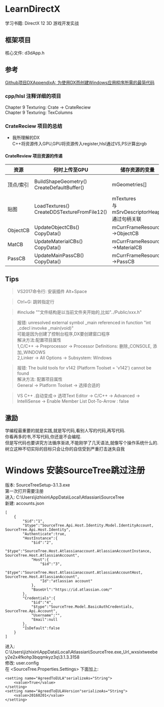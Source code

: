 ﻿# LearnDirectX
学习书籍: DirectX 12 3D 游戏开发实战  
## 框架项目
核心文件: d3dApp.h
## 参考
[Github项目DXAppendixA: 为使用DX而创建Windows应用程序所需的最简代码](https://github.com/solairewrite/DXAppendixA)  
### cpp/hlsl 注释详细的项目
Chapter 9 Texturing: Crate -> CrateReciew  
Chapter 9 Texturing: TexColumns  
### CrateReciew 项目的总结
+ 我所理解的DX  
C++将资源传入GPU,GPU将资源传入register,hlsl通过VS,PS计算出rgb  
#### CrateReview 项目资源的传递  
| 资源 | 何时上传至GPU | 储存资源的变量 | 资源的索引 | 何时指定 register |
| - | - | - | - | - |
| 顶点/索引 | BuildShapeGeometry()<br/>CreateDefaultBuffer() | mGeometries[] | mGeometries[]->DrawArgs[]->StartIndexLocation | / |
| 贴图 | LoadTextures()<br/>CreateDDSTextureFromFile12() | mTextures<br/>与 mSrvDescriptorHeap 通过句柄关联 | 句柄偏移<br>boxRitem->Mat->DiffuseSrvHeapIndex | DrawRenderItems()<br/>SetGraphicsRootDescriptorTable() |
| ObjectCB | UpdateObjectCBs()<br/>CopyData() | mCurrFrameResource->ObjectCB | boxRitem->ObjCBIndex | DrawRenderItems()<br/>SetGraphicsRootConstantBufferView() |
 MatCB | UpdateMaterialCBs()<br/>CopyData() | mCurrFrameResource->MaterialCB | boxRitem->Mat->MatCBIndex | DrawRenderItems()<br/>SetGraphicsRootConstantBufferView() |
| PassCB | UpdateMainPassCB()<br/>CopyData() | mCurrFrameResource->PassCB | / | Draw()<br/>SetGraphicsRootConstantBufferView() |
## Tips
>VS2017命令行: 安装插件 Alt+Space  

>Ctrl+G: 跳转指定行  

>#include \"\"文件结构是以当前文件夹开始的,比如\"../Public/xxx.h\"  

>报错: unresolved external symbol _main referenced in function "int _cdecl invovke _main(void)"  
可能是因为创建了控制台程序,DX要创建窗口程序  
解决方法:配置项目属性  
1,C/C++ -> Preprocessor -> Processor Definitions: 删除_CONSOLE, 添加_WINDOWS  
2,Linker -> All Options -> Subsystem: Windows  

>报错: The build tools for v142 (Platform Toolset = 'v142') cannot be found  
解决方法: 配置项目属性  
General -> Platform Toolset -> 选择合适的

>VS C++ .自动变成->
>选项Text Editor -> C/C++ -> Advanced -> IntelliSense -> Enable Member List Dot-To-Arrow : false  
## 激励
学编程最重要的就是实践,就是写代码,看别人写的代码,再写代码.  
你看再多的书,不写代码,你还是不会编程.  
但是写代码也要讲究方法循序渐进,不能刚学了几天语法,就像写个操作系统什么的.  
树立这种不切实际的目标只会让你的自信受到严重打击迷失自我  
# Windows 安装SourceTree跳过注册
版本: SourceTreeSetup-3.1.3.exe  
第一次打开需要注册  
进入: C:\Users\jizhixin\AppData\Local\Atlassian\SourceTree  
新建: accounts.json  
```
[
    {
        "$id":"1",
        "$type":"SourceTree.Api.Host.Identity.Model.IdentityAccount, SourceTree.Api.Host.Identity",
        "Authenticate":true,
        "HostInstance":{
            "$id":"2",
            "$type":"SourceTree.Host.Atlassianaccount.AtlassianAccountInstance, SourceTree.Host.AtlassianAccount",
            "Host":{
                "$id":"3",
                "$type":"SourceTree.Host.Atlassianaccount.AtlassianAccountHost, SourceTree.Host.AtlassianAccount",
                "Id":"atlassian account"
            },
            "BaseUrl":"https://id.atlassian.com/"
        },
        "Credentials":{
            "$id":"4",
            "$type":"SourceTree.Model.BasicAuthCredentials, SourceTree.Api.Account",
            "Username":"",
            "Email":null
        },
        "IsDefault":false
    }
]
```
进入: C:\Users\jizhixin\AppData\Local\Atlassian\SourceTree.exe_Url_wxsixtweebey2e2x4fkohp3bqqmkyz3q\3.1.3.3158  
修改: user.config  
在 \<SourceTree.Properties.Settings> 下面加上:  
```
<setting name="AgreedToEULA"serializeAs="String">
    <value>True</value>
</setting>
<setting name="AgreedToEULAVersion"serializeAs="String">
    <value>20160201</value>
</setting>
```